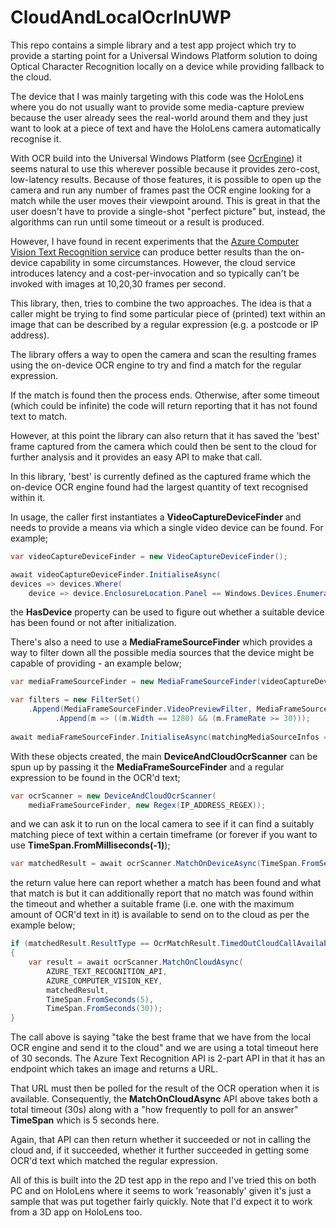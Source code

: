 # CloudAndLocalOcrInUWP

This repo contains a simple library and a test app project which try to provide a starting point for a Universal Windows Platform solution to doing Optical Character Recognition locally on a device while providing fallback to the cloud.

The device that I was mainly targeting with this code was the HoloLens where you do not usually want to provide some media-capture preview because the user already sees the real-world around them and they just want to look at a piece of text and have the HoloLens camera automatically recognise it.

With OCR build into the Universal Windows Platform (see [OcrEngine](https://docs.microsoft.com/en-us/uwp/api/Windows.Media.Ocr.OcrEngine)) it seems natural to use this wherever possible because it provides zero-cost, low-latency results. Because of those features, it is possible to open up the camera and run any number of frames past the OCR engine looking for a match while the user moves their viewpoint around. This is great in that the user doesn't have to provide a single-shot "perfect picture" but, instead, the algorithms can run until some timeout or a result is produced.

However, I have found in recent experiments that the [Azure Computer Vision Text Recognition service](https://docs.microsoft.com/en-us/azure/cognitive-services/Computer-vision/quickstarts/csharp-print-text) can produce better results than the on-device capability in some circumstances. However, the cloud service introduces latency and a cost-per-invocation and so typically can't be invoked with images at 10,20,30 frames per second.

This library, then, tries to combine the two approaches. The idea is that a caller might be trying to find some particular piece of (printed) text within an image that can be described by a regular expression (e.g. a postcode or IP address).

The library offers a way to open the camera and scan the resulting frames using the on-device OCR engine to try and find a match for the regular expression.

If the match is found then the process ends. Otherwise, after some timeout (which could be infinite) the code will return reporting that it has not found text to match.

However, at this point the library can also return that it has saved the 'best' frame captured from the camera which could then be sent to the cloud for further analysis and it provides an easy API to make that call.

In this library, 'best' is currently defined as the captured frame which the on-device OCR engine found had the largest quantity of text recognised within it.

In usage,  the caller first instantiates a **VideoCaptureDeviceFinder** and needs to provide a means via which a single video device can be found. For example;

```csharp
var videoCaptureDeviceFinder = new VideoCaptureDeviceFinder();

await videoCaptureDeviceFinder.InitialiseAsync(
devices => devices.Where(
	device => device.EnclosureLocation.Panel == Windows.Devices.Enumeration.Panel.Front).Single());
```

the **HasDevice** property can be used to figure out whether a suitable device has been found or not after initialization. 

There's also a need to use a **MediaFrameSourceFinder** which provides a way to filter down all the possible media sources that the device might be capable of providing - an example below;

```csharp
var mediaFrameSourceFinder = new MediaFrameSourceFinder(videoCaptureDeviceFinder);

var filters = new FilterSet()
	.Append(MediaFrameSourceFinder.VideoPreviewFilter, MediaFrameSourceFinder.ColorFilter)
          .Append(m => ((m.Width == 1280) && (m.FrameRate >= 30)));
               
await mediaFrameSourceFinder.InitialiseAsync(matchingMediaSourceInfos => matchingMediaSourceInfos.First(), filters);
```

With these objects created, the main **DeviceAndCloudOcrScanner** can be spun up by passing it the **MediaFrameSourceFinder** and a regular expression to be found in the OCR'd text;

```csharp
var ocrScanner = new DeviceAndCloudOcrScanner(
	mediaFrameSourceFinder, new Regex(IP_ADDRESS_REGEX));
```

and we can ask it to run on the local camera to see if it can find a suitably matching piece of text within a certain timeframe (or forever if you want to use **TimeSpan.FromMilliseconds(-1)**);

```csharp
var matchedResult = await ocrScanner.MatchOnDeviceAsync(TimeSpan.FromSeconds(10));
```

the return value here can report whether a match has been found and what that match is but it can additionally report that no match was found within the timeout and whether a suitable frame (i.e. one with the maximum amount of OCR'd text in it) is available to send on to the cloud as per the example below;

```csharp
if (matchedResult.ResultType == OcrMatchResult.TimedOutCloudCallAvailable)
{
	var result = await ocrScanner.MatchOnCloudAsync(
		AZURE_TEXT_RECOGNITION_API,
		AZURE_COMPUTER_VISION_KEY,
		matchedResult,
		TimeSpan.FromSeconds(5),
		TimeSpan.FromSeconds(30));
}
```
The call above is saying "take the best frame that we have from the local OCR engine and send it to the cloud" and we are using a total timeout here of 30 seconds. The Azure Text Recognition API is 2-part API in that it has an endpoint which takes an image and returns a URL.

That URL must then be polled for the result of the OCR operation when it is available. Consequently, the **MatchOnCloudAsync** API above takes both a total timeout (30s) along with a "how frequently to poll for an answer" **TimeSpan** which is 5 seconds here.

Again, that API can then return whether it succeeded or not in calling the cloud and, if it succeeded, whether it further succeeded in getting some OCR'd text which matched the regular expression.

All of this is built into the 2D test app in the repo and I've tried this on both PC and on HoloLens where it seems to work 'reasonably' given it's just a sample that was put together fairly quickly. Note that I'd expect it to work from a 3D app on HoloLens too.